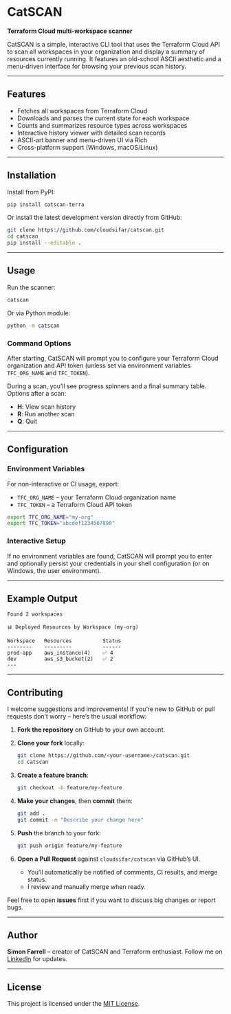 # CatSCAN

**Terraform Cloud multi-workspace scanner**

CatSCAN is a simple, interactive CLI tool that uses the Terraform Cloud API to scan all workspaces in your organization and display a summary of resources currently running. It features an old-school ASCII aesthetic and a menu-driven interface for browsing your previous scan history.

---

## Features

* Fetches all workspaces from Terraform Cloud
* Downloads and parses the current state for each workspace
* Counts and summarizes resource types across workspaces
* Interactive history viewer with detailed scan records
* ASCII-art banner and menu-driven UI via Rich
* Cross-platform support (Windows, macOS/Linux)

---

## Installation

Install from PyPI:

```bash
pip install catscan-terra
```

Or install the latest development version directly from GitHub:

```bash
git clone https://github.com/cloudsifar/catscan.git
cd catscan
pip install --editable .
```

---

## Usage

Run the scanner:

```bash
catscan
```

Or via Python module:

```bash
python -m catscan
```

### Command Options

After starting, CatSCAN will prompt you to configure your Terraform Cloud organization and API token (unless set via environment variables `TFC_ORG_NAME` and `TFC_TOKEN`).

During a scan, you’ll see progress spinners and a final summary table. Options after a scan:

* **H**: View scan history
* **R**: Run another scan
* **Q**: Quit

---

## Configuration

### Environment Variables

For non-interactive or CI usage, export:

* `TFC_ORG_NAME` – your Terraform Cloud organization name
* `TFC_TOKEN` – a Terraform Cloud API token

```bash
export TFC_ORG_NAME="my-org"
export TFC_TOKEN="abcdef1234567890"
```

### Interactive Setup

If no environment variables are found, CatSCAN will prompt you to enter and optionally persist your credentials in your shell configuration (or on Windows, the user environment).

---

## Example Output

```
Found 2 workspaces

📊 Deployed Resources by Workspace (my-org)

Workspace   Resources          Status
--------    ---------          ------
prod-app    aws_instance(4)    ✅ 4
dev         aws_s3_bucket(2)   ✅ 2
---
```

---

## Contributing

I welcome suggestions and improvements! If you’re new to GitHub or pull requests don’t worry – here’s the usual workflow:

1. **Fork the repository** on GitHub to your own account.
2. **Clone your fork** locally:

   ```bash
   git clone https://github.com/<your-username>/catscan.git
   cd catscan
   ```
3. **Create a feature branch**:

   ```bash
   git checkout -b feature/my-feature
   ```
4. **Make your changes**, then **commit** them:

   ```bash
   git add .
   git commit -m "Describe your change here"
   ```
5. **Push** the branch to your fork:

   ```bash
   git push origin feature/my-feature
   ```
6. **Open a Pull Request** against `cloudsifar/catscan` via GitHub’s UI.

   * You’ll automatically be notified of comments, CI results, and merge status.
   * I review and manually merge when ready.

Feel free to open **issues** first if you want to discuss big changes or report bugs.

---

## Author

**Simon Farrell** – creator of CatSCAN and Terraform enthusiast. Follow me on [LinkedIn](https://www.linkedin.com/in/simon-farrell-cloud/) for updates.

---

## License

This project is licensed under the [MIT License](LICENSE).

